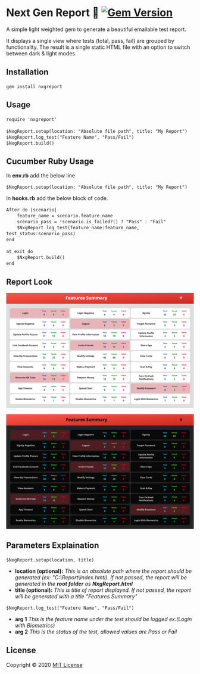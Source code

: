# **Next Gen Report 💎** [![Gem Version](https://badge.fury.io/rb/nxgreport.svg)](https://badge.fury.io/rb/nxgreport)

A simple light weighted gem to generate a beautiful emailable test report.

It displays a single view where tests (total, pass, fail) are grouped by functionality. The result is a single static HTML file with an option to switch between dark & light modes.

## **Installation**

    gem install nxgreport

## **Usage**

```
require 'nxgreport'

$NxgReport.setup(location: "Absolute file path", title: "My Report")
$NxgReport.log_test("Feature Name", "Pass/Fail")
$NxgReport.build()
```

## **Cucumber Ruby Usage**

In **env.rb** add the below line

```
$NxgReport.setup(location: "Absolute file path", title: "My Report")
```

In **hooks.rb** add the below block of code.

```
After do |scenario|
    feature_name = scenario.feature.name
    scenario_pass = !scenario.is_failed?() ? "Pass" : "Fail"
    $NxgReport.log_test(feature_name:feature_name, test_status:scenario_pass)
end

at_exit do
    $NxgReport.build()
end
```

## **Report Look**

![Light Mode](./demo/light.png)

![Dark Mode](./demo/dark.png)

## **Parameters Explaination**

```
$NxgReport.setup(location, title)
```

- **location (optional):** _This is an absolute path where the report should be generated (ex: "C:\Report\index.hmtl). If not passed, the report will be generated in the **root folder** as **NxgReport.html**_
- **title (optional):** _This is title of report displayed. If not passed, the report will be generated with a title "Features Summary"_

```
$NxgReport.log_test("Feature Name", "Pass/Fail")
```

- **arg 1** _This is the feature name under the test should be logged ex:(Login with Biometrics)_
- **arg 2** _This is the status of the test, allowed values are Pass or Fail_

## **License**

Copyright © 2020 [MIT License](LICENSE)
